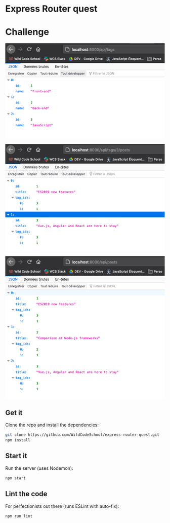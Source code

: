 # Express Router quest

# Challenge

![tags](./img/router_tags.png)

![tags_posts](./img/router_tagId_posts.png)

![posts](./img/router_verif_posts_tags.png)

## Get it

Clone the repo and install the dependencies:

```sh
git clone https://github.com/WildCodeSchool/express-router-quest.git
npm install
```

## Start it

Run the server (uses Nodemon):

```sh
npm start
```

## Lint the code

For perfectionists out there (runs ESLint with auto-fix):

```sh
npm run lint
```

